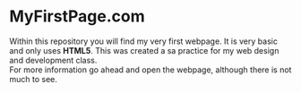 # MyFirstPage.com
Within this repository you will find my very first webpage. It is very basic and only uses **HTML5**. This was created a sa practice for my web design and development class.   
For more information go ahead and open the webpage, although there is not much to see.
